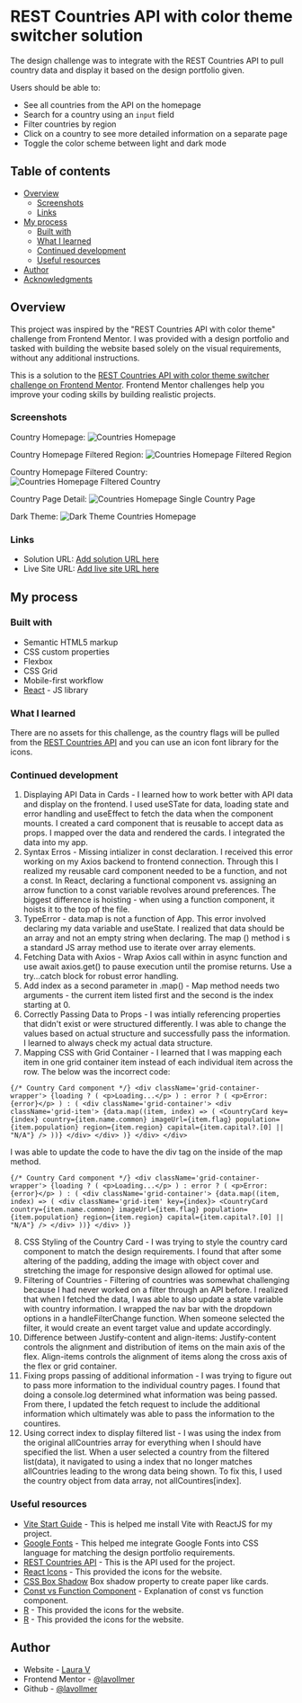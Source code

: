 # REST Countries API with color theme switcher solution

The design challenge was to integrate with the REST Countries API to pull country data and display it based on the design portfolio given. 

Users should be able to:
- See all countries from the API on the homepage
- Search for a country using an `input` field
- Filter countries by region
- Click on a country to see more detailed information on a separate page
- Toggle the color scheme between light and dark mode

## Table of contents

- [Overview](#overview)
  - [Screenshots](#screenshots)
  - [Links](#links)
- [My process](#my-process)
  - [Built with](#built-with)
  - [What I learned](#what-i-learned)
  - [Continued development](#continued-development)
  - [Useful resources](#useful-resources)
- [Author](#author)
- [Acknowledgments](#acknowledgments)

## Overview

This project was inspired by the "REST Countries API with color theme" challenge from Frontend Mentor. I was provided with a design portfolio and tasked with building the website based solely on the visual requirements, without any additional instructions.

This is a solution to the [REST Countries API with color theme switcher challenge on Frontend Mentor](https://www.frontendmentor.io/challenges/rest-countries-api-with-color-theme-switcher-5cacc469fec04111f7b848ca). Frontend Mentor challenges help you improve your coding skills by building realistic projects. 

### Screenshots

Country Homepage:
![Countries Homepage](./src//assets/countries_homepage.png)

Country Homepage Filtered Region:
![Countries Homepage Filtered Region](./src/assets/countries_filteredregion.png)

Country Homepage Filtered Country:
![Countries Homepage Filtered Country](./src/assets/countries_filteredcountry.png)

Country Page Detail:
![Countries Homepage Single Country Page](./src/assets/countries_singlecountry.png)

Dark Theme:
![Dark Theme Countries Homepage](./src/assets/countries_darktheme.png)


### Links

- Solution URL: [Add solution URL here](https://your-solution-url.com)
- Live Site URL: [Add live site URL here](https://your-live-site-url.com)

## My process

### Built with

- Semantic HTML5 markup
- CSS custom properties
- Flexbox
- CSS Grid
- Mobile-first workflow
- [React](https://reactjs.org/) - JS library

### What I learned

There are no assets for this challenge, as the country flags will be pulled from the [REST Countries API](https://restcountries.com) and you can use an icon font library for the icons.

### Continued development

1. Displaying API Data in Cards - I learned how to work better with API data and display on the frontend. I used useSTate for data, loading state and error handling and useEffect to fetch the data when the component mounts. I created a card component that is reusable to accept data as props. I mapped over the data and rendered the cards. I integrated the data into my app.
2. Syntax Erros - Missing intializer in const declaration. I received this error working on my Axios backend to frontend connection. Through this I realized my reusable card component needed to be a function, and not a const. In React, declaring a functional component vs. assigning an arrow function to a const variable revolves around preferences. The biggest difference is hoisting - when using a function component, it hoists it to the top of the file.
3. TypeError - data.map is not a function of App. This error involved declaring my data variable and useState. I realized that data should be an array and not an empty string when declaring. The map () method i s a standard JS array method use to iterate over array elements.
4. Fetching Data with Axios - Wrap Axios call within in async function and use await axios.get() to pause execution until the promise returns. Use a try...catch block for robust error handling.
5. Add index as a second parameter in .map() - Map method needs two arguments - the current item listed first and the second is the index starting at 0.
6. Correctly Passing Data to Props - I was intially referencing properties that didn't exist or were structured differently. I was able to change the values based on actual structure and successfully pass the information. I learned to always check my actual data structure.
7. Mapping CSS with Grid Container - I learned that I was mapping each item in one grid container item instead of each individual item across the row. The below was the incorrect code:

``{/* Country Card component */}
        <div className='grid-container-wrapper'>
          {loading ? (
            <p>Loading...</p>
          ) : error ? (
            <p>Error: {error}</p>
          ) : (
            <div className='grid-container'>
              <div className='grid-item'>
                {data.map((item, index) => (
                  <CountryCard
                    key={index}
                    country={item.name.common}
                    imageUrl={item.flag}
                    population={item.population}
                    region={item.region}
                    capital={item.capital?.[0] || "N/A"} />
                ))}
                </div>
            </div>
          )}
        </div>
      </div>``

I was able to update the code to have the div tag on the inside of the map method.

``{/* Country Card component */}
        <div className='grid-container-wrapper'>
          {loading ? (
            <p>Loading...</p>
          ) : error ? (
            <p>Error: {error}</p>
          ) : (
            <div className='grid-container'>
                {data.map((item, index) => (
                  <div className='grid-item' key={index}>
                  <CountryCard
                    country={item.name.common}
                    imageUrl={item.flag}
                    population={item.population}
                    region={item.region}
                    capital={item.capital?.[0] || "N/A"} />
                  </div>
                ))}
            </div>
          )}``

8. CSS Styling of the Country Card - I was trying to style the country card component to match the design requirements. I found that after some altering of the padding, adding the image with object cover and stretching the image for responsive design allowed for optimal use.
9. Filtering of Countries - Filtering of countries was somewhat challenging because I had never worked on a filter through an API before. I realized that when I fetched the data, I was able to also update a state variable with country information. I wrapped the nav bar with the dropdown options in a handleFilterChange function. When someone selected the filter, it would create an event target value and update accordingly.
10. Difference between Justify-content and align-items: Justify-content controls the alignment and distribution of items on the main axis of the flex. Align-items controls the alignment of items along the cross axis of the flex or grid container.
11. Fixing props passing of additional information - I was trying to figure out to pass more information to the individual country pages. I found that doing a console.log determined what information was being passed. From there, I updated the fetch request to include the additional information which ultimately was able to pass the information to the countires.
12. Using correct index to display filtered list - I was using the index from the original allCountries array for everything when I should have specified the list. When a user selected a country from the filtered list(data), it navigated to using a index that no longer matches allCountries leading to the wrong data being shown. To fix this, I used the country object from data array, not allCountires[index].

### Useful resources

- [Vite Start Guide](https://vite.dev/guide/) - This is helped me install Vite with ReactJS for my project.
- [Google Fonts](https://www.w3schools.com/css/css_font_google.asp) - This helped me integrate Google Fonts into CSS language for matching the design portfolio requirements.
- [REST Countries API](https://restcountries.com/) - This is the API used for the project.
- [React Icons](https://react-icons.github.io/react-icons/search/#q=) - This provided the icons for the website.
- [CSS Box Shadow](https://www.w3schools.com/css/css3_shadows_box.asp) Box shadow property to create paper like cards.
- [Const vs Function Component](https://dev.to/ugglr/react-functional-components-const-vs-function-2kj9) - Explanation of const vs function component.
- [R](h) - This provided the icons for the website.
- [R](h) - This provided the icons for the website.

## Author

- Website - [Laura V](www.lauradeveloper.com)
- Frontend Mentor - [@lavollmer](https://www.frontendmentor.io/profile/lavollmer)
- Github - [@lavollmer](https://github.com/lavollmer)



